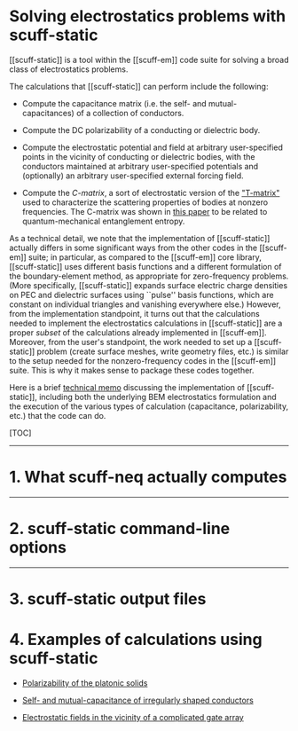 <h1> Solving electrostatics problems with
     <span class="SC">scuff-static</span>
</h1>

[[scuff-static]] is a tool within the
[[scuff-em]] code suite for solving
a broad class of electrostatics problems.

The calculations that [[scuff-static]] can 
perform include the following:

+ Compute the capacitance matrix (i.e. the self- and mutual-
capacitances) of a collection of conductors.

+ Compute the DC polarizability of a conducting or 
dielectric body.

+ Compute the electrostatic potential and field
at arbitrary user-specified points in the vicinity 
of conducting or dielectric bodies, with the  
conductors maintained at arbitrary user-specified 
potentials and (optionally) an arbitrary user-specified
external forcing field.

+ Compute the *C-matrix*, a sort of electrostatic
version of the 
["T-matrix"](../scuff-tmatrix/scuff-tmatrix.md)
used to characterize the scattering properties
of bodies at nonzero frequencies. The C-matrix
was shown in 
[this paper](http://dx.doi.org/10.1103/PhysRevLett.114.151602)
to be related to quantum-mechanical entanglement
entropy.

As a technical detail, we note that the implementation of 
[[scuff-static]] actually differs in some significant ways 
from the other codes in the [[scuff-em]] suite; in particular,
as compared to the [[scuff-em]] core library,
[[scuff-static]] uses different basis functions and a 
different formulation of the boundary-element method, as 
appropriate for zero-frequency problems. (More specifically, 
[[scuff-static]] expands
surface electric charge densities on PEC and dielectric 
surfaces using ``pulse'' basis functions, which are 
constant on individual triangles and vanishing everywhere
else.) However, from the implementation standpoint, it 
turns out that the calculations needed to implement the 
electrostatics calculations in [[scuff-static]] are a
proper *subset* of the calculations already implemented 
in [[scuff-em]]. Moreover, from the user's standpoint,
the work needed to set up a [[scuff-static]] problem
(create surface meshes, write geometry files, etc.)
is similar to the setup needed for the nonzero-frequency 
codes in the [[scuff-em]] suite.
This is why it makes sense to package these codes together.

Here is a brief [technical memo](scuff-static.pdf)
discussing the implementation of [[scuff-static]],
including both the underlying BEM electrostatics formulation
and the execution of the various types of calculation
(capacitance, polarizability, etc.) that the code can do.

[//]: ###################################################
[//]: ###################################################
[//]: ###################################################

[TOC]

--------------------------------------------------

# 1. What <span class="SC">scuff-neq</span> actually computes

--------------------------------------------------

<a name="CommandLineOptions"></a>
# 2. <span class="SC">scuff-static</span> command-line options

--------------------------------------------------

<a name="OutputFiles"></a>
# 3. <span class="SC">scuff-static</span> output files

<a name="Examples"></a>
# 4. Examples of calculations using <span class="SC">scuff-static</span>

+ [Polarizability of the platonic solids](../../examples/PlatonicSolids/PlatonicSolids.md)

+ [Self- and mutual-capacitance of irregularly shaped conductors](../../examples/PlatonicSolids/PlatonicSolids.md)

+ [Electrostatic fields in the vicinity of a complicated gate array](../../examples/PlatonicSolids/PlatonicSolids.md)



